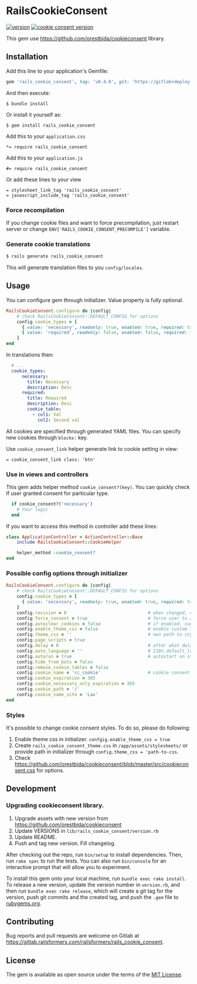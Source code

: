 # RailsCookieConsent
[![version](https://img.shields.io/badge/version-0.4.0-brightgreen)](https://img.shields.io/badge/version-0.4.0-brightgreen)
[![cookie consent version](https://img.shields.io/badge/cookie%20consent%20version-2.8.0-informational)](https://github.com/orestbida/cookieconsent/releases/tag/v2.8.0)


This gem use https://github.com/orestbida/cookieconsent library.

## Installation

Add this line to your application's Gemfile:

```ruby
gem 'rails_cookie_consent', tag: 'v0.4.0', git: 'https://gitlab+deploy-token-14:myRsr6oAND4deno4gf5P@gitlab.railsformers.com/railsformers/rails_cookie_consent'
```

And then execute:

    $ bundle install

Or install it yourself as:

    $ gem install rails_cookie_consent


Add this to your `application.css`

    *= require rails_cookie_consent

Add this to your `application.js`

    #= require rails_cookie_consent

Or add these lines to your view

    = stylesheet_link_tag 'rails_cookie_consent'
    = javascript_include_tag 'rails_cookie_consent'

### Force recompilation

If you change cookie files and want to force precompilation, just restart server or change `ENV['RAILS_COOKIE_CONSENT_PRECOMPILE']` variable.

### Generate cookie translations
```bash
$ rails generate rails_cookie_consent
```

This will generate translation files to you `config/locales`.

## Usage

You can configure gem through initializer. Value property is fully optional.

```ruby
RailsCookieConsent.configure do |config|
    # check RailsCookieConsent::DEFAULT_CONFIG for options
    config.cookie_types = [
      { value: 'necessary', readonly: true, enabled: true, required: true },
      { value: 'required', readonly: false, enabled: false, required: false }
    ]
end
```

In translations then:

```yaml
  # ...
  cookie_types:
      necessary:
        title: Necessary
        description: Desc
      required:
        title: Required
        description: Desc
        cookie_table:
          - col1: Val
            col2: Second val

```

All cookies are specified through generated YAML files. You can specify new cookies through `blocks:` key.


Use `cookie_consent_link` helper generate link to cookie setting in view:

    = cookie_consent_link class: 'btn'

### Use in views and controllers

This gem adds helper method `cookie_consent?(key)`. You can quickly check If user granted consent for particular type.
```ruby
  if cookie_consent?('necessary')
    # Your logic
  end
```

If you want to access this method in controller add these lines:

```ruby
class ApplicationController < ActionController::Base
    include RailsCookieConsent::CookieHelper

    helper_method :cookie_consent?
end
```

### Possible config options through initializer

```ruby
RailsCookieConsent.configure do |config|
    # check RailsCookieConsent::DEFAULT_CONFIG for options
    config.cookie_types = [
      { value: 'necessary', readonly: true, enabled: true, required: true }
    ]
    config.revision = 0                               # when changed, cookie consent is displayed again for all users
    config.force_consent = true                       # force user to accept or deny consent before page is accessible
    config.autoclear_cookies = false                  # if enabled, cookies names must be specified in yaml table in first column
    config.enable_theme_css = false                   # enable custom theme from rails_cookie_consent.css or theme_css path
    config.theme_css = ''                             # own path to styled consent theme stylesheet
    config.page_scripts = true
    config.delay = 0                                  # after what delay to show cookie consent
    config.auto_language = ''                         # I18n.default_locale is used if empty
    config.autorun = true                             # autostart on startup
    config.hide_from_bots = false
    config.remove_cookie_tables = false
    config.cookie_name = 'cc_cookie'                  # cookie consent key
    config.cookie_expiration = 365
    config.cookie_necessary_only_expiration = 365
    config.cookie_path = '/'
    config.cookie_same_site = 'Lax'
end
```

### Styles

It's possible to change cookie consent styles. To do so, please do following:
1. Enable theme css in initializer. `confgig.enable_theme_css = true`
2. Create `rails_cookie_consent_theme.css` in `/app/assets/stylesheets/` or provide path in initializer through `config.theme_css = 'path-to-css`.
3. Check https://github.com/orestbida/cookieconsent/blob/master/src/cookieconsent.css for options.

## Development

### Upgrading cookieconsent library.
1. Upgrade assets with new version from https://github.com/orestbida/cookieconsent
2. Update VERSIONS in `lib/rails_cookie_consent/version.rb`
3. Update README.
4. Push and tag new version. Fill changelog.

After checking out the repo, run `bin/setup` to install dependencies. Then, run `rake spec` to run the tests. You can also run `bin/console` for an interactive prompt that will allow you to experiment.

To install this gem onto your local machine, run `bundle exec rake install`. To release a new version, update the version number in `version.rb`, and then run `bundle exec rake release`, which will create a git tag for the version, push git commits and the created tag, and push the `.gem` file to [rubygems.org](https://rubygems.org).

## Contributing

Bug reports and pull requests are welcome on Gitlab at https://gitlab.railsformers.com/railsformers/rails_cookie_consent.

## License

The gem is available as open source under the terms of the [MIT License](https://opensource.org/licenses/MIT).

